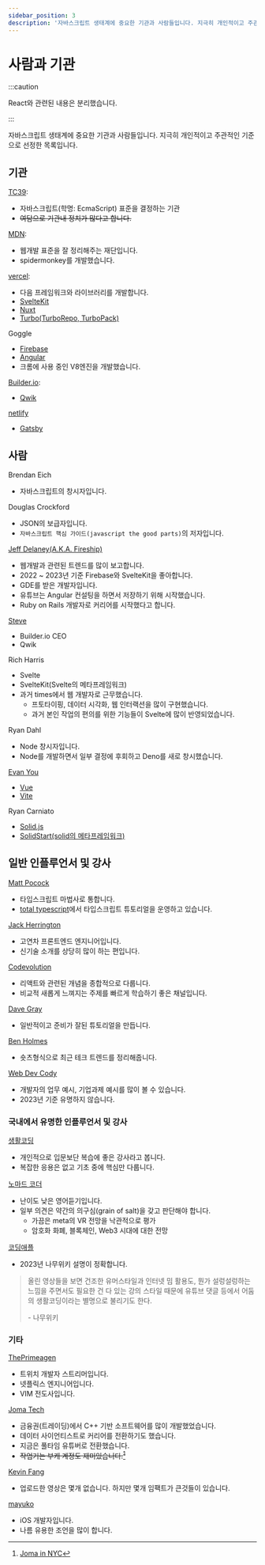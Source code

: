 ```yaml
---
sidebar_position: 3
description: '자바스크립트 생태계에 중요한 기관과 사람들입니다. 지극히 개인적이고 주관적인 기준으로 선정한 목록입니다.'
---
```


# 사람과 기관

:::caution

React와 관련된 내용은 분리했습니다.

:::

자바스크립트 생태계에 중요한 기관과 사람들입니다. 지극히 개인적이고 주관적인 기준으로 선정한 목록입니다.

## 기관

[TC39](https://tc39.es/):

- 자바스크립트(학명: EcmaScript) 표준을 결정하는 기관
- ~~여담으로 기관내 정치가 많다고 합니다.~~

[MDN](https://developer.mozilla.org/ko/):

<!-- - firefox -->

- 웹개발 표준을 잘 정리해주는 재단입니다.
- spidermonkey를 개발했습니다.

[vercel](https://vercel.com/):

- 다음 프레임워크와 라이브러리를 개발합니다.
- [SvelteKit](https://kit.svelte.dev/)
- [Nuxt](https://v2.nuxt.com/)
- [Turbo(TurboRepo, TurboPack)](https://turbo.build/)

Goggle

- [Firebase](https://firebase.google.com/)
- [Angular](https://angular.io/)
- 크롬에 사용 중인 V8엔진을 개발했습니다.
<!-- golang -->

[Builder.io](http://www.builder.io/):

- [Qwik](https://github.com/BuilderIO/qwik)

[netlify](https://www.netlify.com/)

- [Gatsby](https://www.gatsbyjs.com/)

## 사람

Brendan Eich

- 자바스크립트의 창시자입니다.

Douglas Crockford

- JSON의 보급자입니다.
- `자바스크립트 핵심 가이드(javascript the good parts)`의 저자입니다.

[Jeff Delaney(A.K.A. Fireship)](https://www.youtube.com/channel/UCsBjURrPoezykLs9EqgamOA)

- 웹개발과 관련된 트렌드를 많이 보고합니다.
- 2022 ~ 2023년 기준 Firebase와 SvelteKit을 좋아합니다.
- GDE를 받은 개발자입니다.
- 유튜브는 Angular 컨설팅을 하면서 저장하기 위해 시작했습니다.
- Ruby on Rails 개발자로 커리어를 시작했다고 합니다.

[Steve](https://www.youtube.com/@Steve8708)

- Builder.io CEO
- Qwik

Rich Harris

- Svelte
- SvelteKit(Svelte의 메타프레임워크)
- 과거 times에서 웹 개발자로 근무했습니다.
  - 프토타이핑, 데이터 시각화, 웹 인터랙션을 많이 구현했습니다.
  - 과거 본인 작업의 편의를 위한 기능들이 Svelte에 많이 반영되었습니다.

Ryan Dahl

- Node 창시자입니다.
- Node를 개발하면서 일부 결정에 후회하고 Deno를 새로 창시했습니다.

[Evan You](https://evanyou.me/)

- [Vue](https://v3-docs.vuejs-korea.org/)
- [Vite](https://ko.vitejs.dev/guide/)

Ryan Carniato

- [Solid.js](https://www.solidjs.com/)
- [SolidStart(solid의 메타프레임워크)](https://start.solidjs.com/)

## 일반 인플루언서 및 강사

[Matt Pocock](https://www.youtube.com/@mattpocockuk)

- 타입스크립트 마법사로 통합니다.
- [total typescript](https://www.totaltypescript.com/)에서 타입스크립트 튜토리얼을 운영하고 있습니다.

[Jack Herrington](https://www.youtube.com/@jherr)

- 고연차 프론트엔드 엔지니어입니다.
- 신기술 소개를 상당히 많이 하는 편입니다.

[Codevolution](https://www.youtube.com/@Codevolution)

- 리액트와 관련된 개념을 종합적으로 다룹니다.
- 비교적 새롭게 느껴지는 주제를 빠르게 학습하기 좋은 채널입니다.

[Dave Gray](https://www.youtube.com/@DaveGrayTeachesCode)

- 일반적이고 준비가 잘된 튜토리얼을 만듭니다.

[Ben Holmes](https://www.youtube.com/@bholmesdev/featured)

- 숏츠형식으로 최근 테크 트렌드를 정리해줍니다.

[Web Dev Cody](https://www.youtube.com/@WebDevCody)

- 개발자의 업무 예시, 기업과제 예시를 많이 볼 수 있습니다.
- 2023년 기준 유명하지 않습니다.

### 국내에서 유명한 인플루언서 및 강사

[생활코딩](https://opentutorials.org/course/1)

- 개인적으로 입문보단 복습에 좋은 강사라고 봅니다.
- 복잡한 응용은 없고 기초 중에 핵심만 다룹니다.

[노마드 코더](https://nomadcoders.co/)

- 난이도 낮은 영어듣기입니다.
- 일부 의견은 약간의 의구심(grain of salt)을 갖고 판단해야 합니다.
  - 가끔은 meta의 VR 전망을 낙관적으로 평가
  - 암호화 화폐, 블록체인, Web3 시대에 대한 전망

[코딩애플](https://www.youtube.com/@codingapple)

- 2023년 나무위키 설명이 정확합니다.

> 올린 영상들을 보면 건조한 유머스타일과 인터넷 밈 활용도, 뭔가 설렁설렁하는 느낌을 주면서도 필요한 건 다 있는 강의 스타일 때문에 유튜브 댓글 등에서 어둠의 생활코딩이라는 별명으로 불리기도 한다.
>
> \- 나무위키

<!-- 드림코딩은 올리지 않습니다., 조코딩, 거니 -->

### 기타

[ThePrimeagen](https://www.twitch.tv/ThePrimeagen)

- 트위치 개발자 스트리머입니다.
- 넷플릭스 엔지니어입니다.
- VIM 전도사입니다.

[Joma Tech](https://www.youtube.com/c/JomaOppa)

- 금융권(트레이딩)에서 C++ 기반 소프트웨어를 많이 개발했었습니다.
- 데이터 사이언티스트로 커리어를 전환하기도 했습니다.
- 지금은 풀타임 유튜버로 전환했습니다.
- ~~작업거는 부캐 계정도 재미있습니다.[^1]~~

[Kevin Fang](https://www.youtube.com/@kevinfaang)

- 업로드한 영상은 몇개 없습니다. 하지만 몇개 임팩트가 큰것들이 있습니다.

[mayuko](https://www.youtube.com/@hellomayuko)

- iOS 개발자입니다.
- 나름 유용한 조언을 많이 합니다.

<!-- [kevin powell](https://www.youtube.com/@KevinPowell) CSS 고인물은 따로 다룹니다. -->

[^1]: [Joma in NYC](https://www.youtube.com/@JomainNYC)
